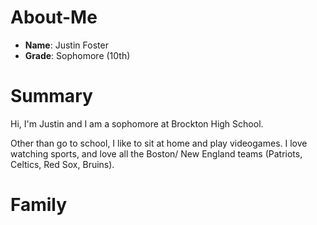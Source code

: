 # About-Me
- **Name**: Justin Foster
- **Grade**: Sophomore (10th)

# Summary
Hi, I'm Justin and I am a sophomore at Brockton High School. 

Other than go to school, I like to sit at home and play videogames. I love watching sports, and love all the Boston/ New England teams (Patriots, Celtics, Red Sox, Bruins).

# Family
